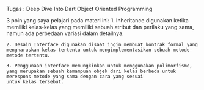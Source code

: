 Tugas		: Deep Dive Into Dart Object Oriented Programming

3 poin yang saya pelajari pada materi ini:
    1. Inheritance digunakan ketika memiliki kelas-kelas yang memiliki sebuah atribut dan perilaku yang sama, namun ada perbedaan variasi dalam detailnya.
    
    2. Desain Interface digunakan disaat ingin membuat kontrak formal yang mengharuskan kelas tertentu untuk mengimplementasikan sebuah metode-metode tertentu.

    3. Penggunaan interface memungkinkan untuk menggunakan polimorfisme, yang merupakan sebuah kemampuan objek dari kelas berbeda untuk merespons metode yang sama dengan cara yang sesuai untuk kelas tersebut.